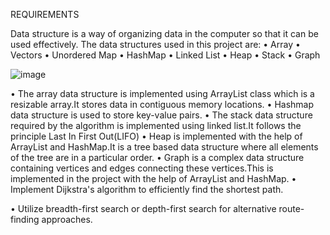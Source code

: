 REQUIREMENTS

Data structure is a way of organizing data in the computer so that it can be used effectively. The data structures used in this project are:
•	Array
•	Vectors
•	Unordered Map
•	HashMap
•	Linked List
•	Heap
•	Stack
•	Graph

![image](https://github.com/user-attachments/assets/09ef73d1-c18a-49f7-af2e-b9e327c2800d)


•	The array data structure is implemented using ArrayList class which is a resizable array.It stores data in contiguous memory locations.
•	Hashmap data structure is used to store key-value pairs.
•	The stack data structure required by the algorithm is implemented using linked list.It follows the principle Last In First Out(LIFO)
•	Heap is implemented with the help of ArrayList and HashMap.It is a tree based data structure where all elements of the tree are in a particular order.
•	Graph is a complex data structure containing vertices and edges connecting these vertices.This is implemented in the project with the help of ArrayList and HashMap.
•	Implement Dijkstra's algorithm to efficiently find the shortest path.

•		Utilize breadth-first search or depth-first search for alternative route- finding approaches.
